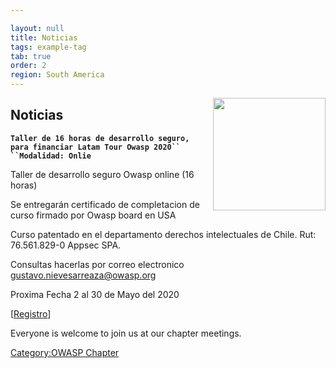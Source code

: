 ```yaml
---

layout: null
title: Noticias
tags: example-tag
tab: true
order: 2
region: South America 
---
```





<img width="180px" align="right" style="float: right;" src="assets/images/450px-Logodef_png_(2).png">

## Noticias

**`Taller de 16 horas de desarrollo seguro, para financiar Latam Tour Owasp 2020``   ``Modalidad: Onlie`**

Taller de desarrollo seguro Owasp online (16 horas)

Se entregarán certificado de completacion de curso firmado por Owasp board en USA

Curso patentado en el departamento derechos intelectuales de Chile.
Rut: 76.561.829-0
Appsec SPA.

Consultas hacerlas por correo electronico gustavo.nievesarreaza@owasp.org

Proxima Fecha 2 al 30 de Mayo del 2020

[[Registro](https://docs.google.com/forms/u/3/d/e/1FAIpQLSdVW3UT6oPGvhanALP_LrL0jBU_VTAgeY73HBJGwn_QgJ7ZkA/viewform)]


Everyone is welcome to join us at our chapter meetings.

[Category:OWASP Chapter](Category:OWASP_Chapter "wikilink")

